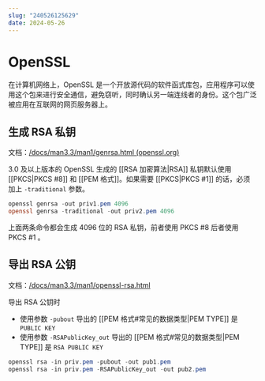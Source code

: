 ```yaml
---
slug: "240526125629"
date: 2024-05-26
---
```


# OpenSSL

在计算机网络上，OpenSSL 是一个开放源代码的软件函式库包，应用程序可以使用这个包来进行安全通信，避免窃听，同时确认另一端连线者的身份。这个包广泛被应用在互联网的网页服务器上。

## 生成 RSA 私钥

文档：[/docs/man3.3/man1/genrsa.html (openssl.org)](https://www.openssl.org/docs/man3.3/man1/genrsa.html)

3.0 及以上版本的 OpenSSL 生成的 [[RSA  加密算法|RSA]] 私钥默认使用 [[PKCS|PKCS #8]] 和 [[PEM 格式]]。如果需要 [[PKCS|PKCS #1]] 的话，必须加上 `-traditional` 参数。

``` powershell
openssl genrsa -out priv1.pem 4096
openssl genrsa -traditional -out priv2.pem 4096
```

上面两条命令都会生成 4096 位的 RSA 私钥，前者使用 PKCS #8 后者使用 PKCS #1 。


## 导出 RSA 公钥

文档：[/docs/man3.3/man1/openssl-rsa.html](https://www.openssl.org/docs/man3.3/man1/openssl-rsa.html)

导出 RSA 公钥时

- 使用参数 `-pubout` 导出的 [[PEM 格式#常见的数据类型|PEM TYPE]] 是 `PUBLIC KEY`
- 使用参数 `-RSAPublicKey_out` 导出的 [[PEM 格式#常见的数据类型|PEM TYPE]] 是 `RSA PUBLIC KEY`

``` powershell
openssl rsa -in priv.pem -pubout -out pub1.pem
openssl rsa -in priv.pem -RSAPublicKey_out -out pub2.pem
```


